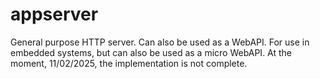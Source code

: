 # appserver
General purpose HTTP server. Can also be used as a WebAPI. 
For use in embedded systems, but can also be used as a micro WebAPI.
At the moment, 11/02/2025, the implementation is not complete.
